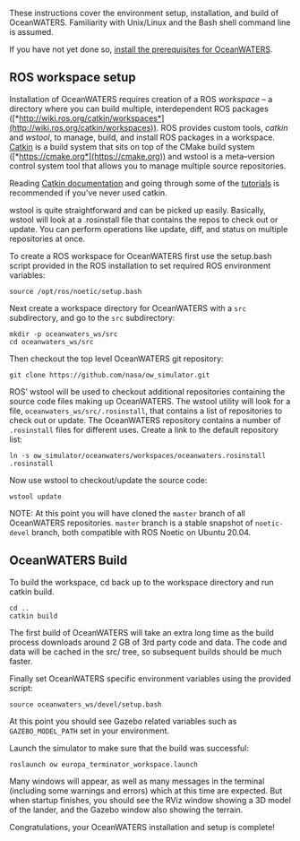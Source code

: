 These instructions cover the environment setup, installation, and build of
OceanWATERS. Familiarity with Unix/Linux and the Bash shell command line is assumed.

If you have not yet done so, [install the prerequisites for OceanWATERS](setup_dev_env.md).

ROS workspace setup
-------------------

Installation of OceanWATERS requires creation of a ROS *workspace* – a directory
where you can build multiple, interdependent ROS packages
([*http://wiki.ros.org/catkin/workspaces*](http://wiki.ros.org/catkin/workspaces)).
ROS provides custom tools, *catkin* and *wstool*, to manage, build, and install
ROS packages in a workspace. [Catkin](https://wiki.ros.org/catkin) is a build system that sits on top of
the CMake build system ([*https://cmake.org*](https://cmake.org)) and wstool is
a meta–version control system tool that allows you to manage multiple source
repositories.

Reading [Catkin documentation](https://wiki.ros.org/catkin) and going through some of
the [tutorials](https://wiki.ros.org/catkin/Tutorials) is recommended if you've
never used catkin.

wstool is quite straightforward and can be picked up easily. Basically, wstool
will look at a .rosinstall file that contains the repos to check out or update.
You can perform operations like update, diff, and status on multiple
repositories at once.

To create a ROS workspace for OceanWATERS first use the setup.bash script
provided in the ROS installation to set required ROS environment variables:

```
source /opt/ros/noetic/setup.bash
```

Next create a workspace directory for OceanWATERS with a `src` subdirectory, and
go to the `src` subdirectory:

```
mkdir -p oceanwaters_ws/src
cd oceanwaters_ws/src
```

Then checkout the top level OceanWATERS git repository:

```
git clone https://github.com/nasa/ow_simulator.git
```

ROS’ wstool will be used to checkout additional repositories containing the
source code files making up OceanWATERS. The wstool utility will look for a
file, `oceanwaters_ws/src/.rosinstall`, that contains a list of repositories to
check out or update. The OceanWATERS repository contains a number of `.rosinstall`
files for different uses. Create a link to the default repository list:

```
ln -s ow_simulator/oceanwaters/workspaces/oceanwaters.rosinstall .rosinstall
```

Now use wstool to checkout/update the source code:

```
wstool update
```

NOTE: At this point you will have cloned the `master` branch of all OceanWATERS
repositories. `master` branch is a stable snapshot of `noetic-devel` branch,
both compatible with ROS Noetic on Ubuntu 20.04. 


OceanWATERS Build
-----------------

To build the workspace, cd back up to the workspace directory and run catkin build.

```
cd ..
catkin build
```

The first build of OceanWATERS will take an extra long time as the build process downloads
around 2 GB of 3rd party code and data. The code and data will be cached in the src/ tree,
so subsequent builds should be much faster.

Finally set OceanWATERS specific environment variables using the provided
script:

```
source oceanwaters_ws/devel/setup.bash
```

At this point you should see Gazebo related variables such as
`GAZEBO_MODEL_PATH` set in your environment.

Launch the simulator to make sure that the build was successful:

```
roslaunch ow europa_terminator_workspace.launch
```

Many windows will appear, as well as many messages in the terminal (including
some warnings and errors) which at this time are expected.  But when startup
finishes, you should see the RViz window showing a 3D model of the lander, and
the Gazebo window also showing the terrain.

Congratulations, your OceanWATERS installation and setup is complete!
